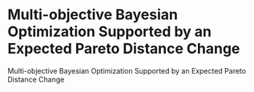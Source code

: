 # Multi-objective Bayesian Optimization Supported by an Expected Pareto Distance Change
Multi-objective Bayesian Optimization Supported by an Expected Pareto Distance Change
